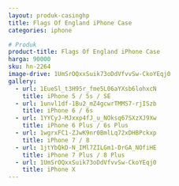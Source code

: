 ```yaml
---
layout: produk-casinghp
title: Flags Of England iPhone Case
categories: iphone

# Produk
product-title: Flags Of England iPhone Case
harga: 90000
sku: hn-2264
image-drive: 1UmSrOQxxSuik73oDdVfvvSw-CkoYEqj0
gallery:
  - url: 1EueSl_t3H95r_fme5L06aYXsb6lohxcN
    title: iPhone 5 / 5s / SE
  - url: 1unvl1df-1Bu2_mZ4gcwrTMMS7-rjISzb
    title: iPhone 6 / 6s
  - url: 1YYCyJ-MJxxp4fJ_u_NOksq67SXzXJ9Xw
    title: iPhone 6 Plus / 6s Plus
  - url: 1wgrxFC1-ZJwK9nr0BmlLq72xDHBPckxp
    title: iPhone 7 / 8
  - url: 1jtYbQkD-N_IMl7ZILGm1-DrGA_NOfiHE
    title: iPhone 7 Plus / 8 Plus
  - url: 1UmSrOQxxSuik73oDdVfvvSw-CkoYEqj0
    title: iPhone X
---
```

